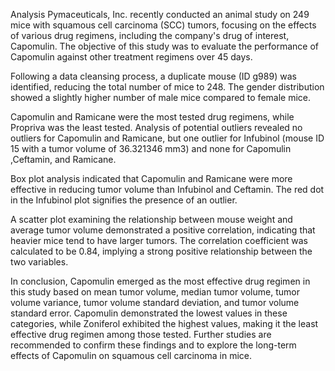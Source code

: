Analysis
Pymaceuticals, Inc. recently conducted an animal study on 249 mice with squamous cell carcinoma (SCC) tumors, focusing on the effects of various drug regimens, including the company's drug of interest, Capomulin. The objective of this study was to evaluate the performance of Capomulin against other treatment regimens over 45 days.

Following a data cleansing process, a duplicate mouse (ID g989) was identified, reducing the total number of mice to 248. The gender distribution showed a slightly higher number of male mice compared to female mice.

Capomulin and Ramicane were the most tested drug regimens, while Propriva was the least tested. Analysis of potential outliers revealed no outliers for Capomulin and Ramicane, but one outlier for Infubinol (mouse ID 15 with a tumor volume of 36.321346 mm3) and none for Capomulin ,Ceftamin, and Ramicane.

Box plot analysis indicated that Capomulin and Ramicane were more effective in reducing tumor volume than Infubinol and Ceftamin. The red dot in the Infubinol plot signifies the presence of an outlier.

A scatter plot examining the relationship between mouse weight and average tumor volume demonstrated a positive correlation, indicating that heavier mice tend to have larger tumors. The correlation coefficient was calculated to be 0.84, implying a strong positive relationship between the two variables.

In conclusion, Capomulin emerged as the most effective drug regimen in this study based on mean tumor volume, median tumor volume, tumor volume variance, tumor volume standard deviation, and tumor volume standard error. Capomulin demonstrated the lowest values in these categories, while Zoniferol exhibited the highest values, making it the least effective drug regimen among those tested. Further studies are recommended to confirm these findings and to explore the long-term effects of Capomulin on squamous cell carcinoma in mice.
